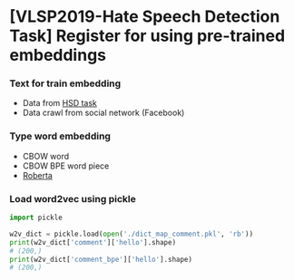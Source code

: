 # [VLSP2019-Hate Speech Detection Task] Register for using pre-trained embeddings

### Text for train embedding

- Data from [HSD task](http://vlsp.org.vn/vlsp2019)
- Data crawl from social network (Facebook)


### Type word embedding 

- CBOW word
- CBOW BPE word piece
- [Roberta](https://github.com/pytorch/fairseq/blob/master/examples/roberta/README.pretraining.md)

### Load word2vec using pickle

```python
import pickle

w2v_dict = pickle.load(open('./dict_map_comment.pkl', 'rb'))
print(w2v_dict['comment']['hello'].shape)
# (200,)
print(w2v_dict['comment_bpe']['hello'].shape)
# (200,)
```

